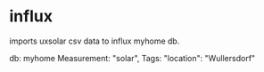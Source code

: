 # influx
imports uxsolar csv data to influx myhome db.

db: myhome
Measurement: "solar",
Tags: "location": "Wullersdorf"
